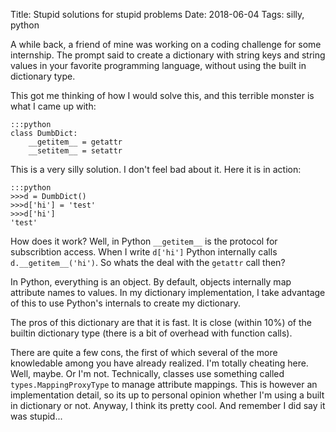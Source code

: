 Title: Stupid solutions for stupid problems
Date: 2018-06-04
Tags: silly, python

A while back, a friend of mine was working on a coding challenge for some internship. The prompt said to create a dictionary with string keys and string values in your favorite programming language, without using the built in dictionary type.

This got me thinking of how I would solve this, and this terrible monster is what I came up with:

    :::python
    class DumbDict:
        __getitem__ = getattr
        __setitem__ = setattr

This is a very silly solution. I don't feel bad about it. Here it is in action:

    :::python
    >>>d = DumbDict()
    >>>d['hi'] = 'test'
    >>>d['hi']
    'test'


How does it work? Well, in Python `__getitem__` is the protocol for subscribtion access. When I write `d['hi']` Python internally calls `d.__getitem__('hi')`. So whats the deal with the `getattr` call then?

In Python, everything is an object. By default, objects internally map attribute names to values. In my dictionary implementation, I take advantage of this to use Python's internals to create my dictionary.

The pros of this dictionary are that it is fast. It is close (within 10%) of the builtin dictionary type (there is a bit of overhead with function calls).

There are quite a few cons, the first of which several of the more knowledable among you have already realized. I'm totally cheating here. Well, maybe. Or I'm not. Technically, classes use something called `types.MappingProxyType` to manage attribute mappings. This is however an implementation detail, so its up to personal opinion whether I'm using a built in dictionary or not. Anyway, I think its pretty cool. And remember I did say it was stupid...
